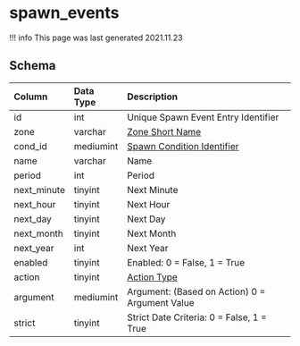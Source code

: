 # spawn_events

!!! info
	This page was last generated 2021.11.23

## Schema

| Column | Data Type | Description |
| :--- | :--- | :--- |
| id | int | Unique Spawn Event Entry Identifier |
| zone | varchar | [Zone Short Name](../../../../server/zones/zone-list) |
| cond_id | mediumint | [Spawn Condition Identifier](spawn_conditions.md) |
| name | varchar | Name |
| period | int | Period |
| next_minute | tinyint | Next Minute |
| next_hour | tinyint | Next Hour |
| next_day | tinyint | Next Day |
| next_month | tinyint | Next Month |
| next_year | int | Next Year |
| enabled | tinyint | Enabled: 0 = False, 1 = True |
| action | tinyint | [Action Type](../../../../server/npc/spawns/action-types) |
| argument | mediumint | Argument: \(Based on Action\) 0 = Argument Value |
| strict | tinyint | Strict Date Criteria: 0 = False, 1 = True |

